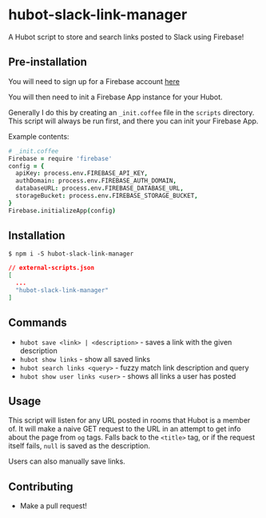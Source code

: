 # hubot-slack-link-manager
A Hubot script to store and search links posted to Slack using Firebase!

## Pre-installation
You will need to sign up for a Firebase account [here](firebase.google.com)

You will then need to init a Firebase App instance for your Hubot.

Generally I do this by creating an `_init.coffee` file in the `scripts` directory.
This script will always be run first, and there you can init your Firebase App.

Example contents:

```coffeescript
# _init.coffee
Firebase = require 'firebase'
config = {
  apiKey: process.env.FIREBASE_API_KEY,
  authDomain: process.env.FIREBASE_AUTH_DOMAIN,
  databaseURL: process.env.FIREBASE_DATABASE_URL,
  storageBucket: process.env.FIREBASE_STORAGE_BUCKET,
}
Firebase.initializeApp(config)
```

## Installation

`$ npm i -S hubot-slack-link-manager`

```json
// external-scripts.json
[
  ...
  "hubot-slack-link-manager"
]

```

## Commands

* `hubot save <link> | <description>`  - saves a link with the given description
* `hubot show links`  - show all saved links
* `hubot search links <query>`  - fuzzy match link description and query
* `hubot show user links <user>` - shows all links a user has posted

## Usage

This script will listen for any URL posted in rooms that Hubot is a member of.
It will make a naive GET request to the URL in an attempt to get info about the page from `og` tags.
Falls back to the `<title>` tag, or if the request itself fails, `null` is saved as the description.

Users can also manually save links.

## Contributing

* Make a pull request!
